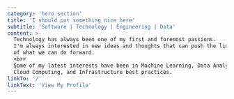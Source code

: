 ```yaml
---
category: 'hero section'
title: 'I should put something nice here'
subtitle: 'Software | Technology | Engineering | Data'
content: >-
  Technology has always been one of my first and foremost passions. 
  I'm always interested in new ideas and thoughts that can push the limits
  of what we can do forward.
  <br>
  Some of my latest interests have been in Machine Learning, Data Analysis,
  Cloud Computing, and Infrastructure best practices.
linkTo: '/'
linkText: 'View My Profile'
---
```

